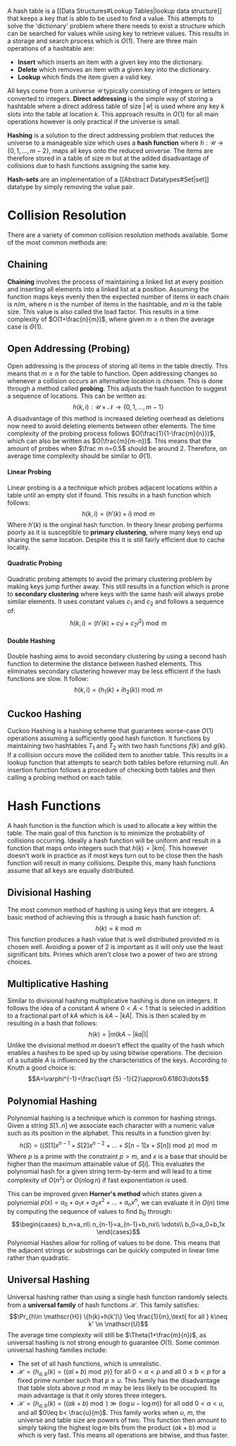 A hash table is a [[Data Structures#Lookup Tables|lookup data structure]] that keeps a key that is able to be used to find a value. This attempts to solve the 'dictionary' problem where there needs to exist a structure which can be searched for values while using key to retrieve values. This results in a storage and search process which is $O(1)$. There are three main operations of a hashtable are:
- **Insert** which inserts an item with a given key into the dictionary.
- **Delete** which removes an item with a given key into the dictionary.
- **Lookup** which finds the item given a valid key.

All keys come from a universe $\mathscr{U}$ typically consisting of integers or letters converted to integers. **Direct addressing** is the simple way of storing a hashtable where a direct address table of size $|\mathscr{U}|$ is used where any key $k$ slots into the table at location $k$. This approach results in $O(1)$ for all main operations however is only practical if the universe is small.

**Hashing** is a solution to the direct addressing problem that reduces the universe to a manageable size which uses a **hash function** where $h:\mathscr{U}\to \{0,1,\dots,m-2\}$, maps all keys onto the reduced universe. The items are therefore stored in a table of size $m$ but at the added disadvantage of collisions due to hash functions assigning the same key.

**Hash-sets** are an implementation of a [[Abstract Datatypes#Set|set]] datatype by simply removing the value pair.

# Collision Resolution
There are a variety of common collision resolution methods available. Some of the most common methods are:

## Chaining
**Chaining** involves the process of maintaining a linked list at every position and inserting all elements into a linked list at a position. Assuming the function maps keys evenly then the expected number of items in each chain is $n/m$, where $n$ is the number of items in the hashtable, and $m$ is the table size. This value is also called the load factor. This results in a time complexity of $O(1+\frac{n}{m})$, where given $m \geq n$ then the average case is $\Theta(1)$.

## Open Addressing (Probing)
Open addressing is the process of storing all items in the table directly. This means that $m \geq n$ for the table to function. Open addressing changes so whenever a collision occurs an alternative location is chosen. This is done through a method called **probing**. This adjusts the hash function to suggest a sequence of locations. This can be written as:
$$h(k,i):\mathscr{U}\times \mathscr{N}\to \{0,1,\dots,m-1\}$$
A disadvantage of this method is increased deleting overhead as deletions now need to avoid deleting elements between other elements. The time complexity of the probing process follows $O(\frac{1}{1-\frac{m}{n}})$, which can also be written as $O(\frac{m}{m-n})$. This means that the amount of probes when $\frac m n=0.5$ should be around 2. Therefore, on average time complexity should be similar to $\Theta(1)$.

#### Linear Probing
Linear probing is a a technique which probes adjacent locations within a table until an empty slot if found. This results in a hash function which follows:
$$h(k,i)=(h'(k)+i)\bmod m$$
Where $h'(k)$ is the original hash function. In theory linear probing performs poorly as it is susceptible to **primary clustering**, where many keys end up sharing the same location. Despite this it is still fairly efficient due to cache locality.

#### Quadratic Probing
Quadratic probing attempts to avoid the primary clustering problem by making keys jump further away. This still results in a function which is prone to **secondary clustering** where keys with the same hash will always probe similar elements. It uses constant values $c_1$ and $c_2$ and follows a sequence of:
$$h(k,i)=(h'(k)+c_1i+c_2i^2)\bmod m$$

#### Double Hashing
Double hashing aims to avoid secondary clustering by using a second hash function to determine the distance between hashed elements. This eliminates secondary clustering however may be less efficient if the hash functions are slow. It follow:
$$h(k,i)=(h_1(k)+ih_2(k))\bmod m$$

## Cuckoo Hashing
Cuckoo Hashing is a hashing scheme that guarantees worse-case $O(1)$ operations assuming a sufficiently good hash function. It functions by maintaining two hashtables $T_1$ and $T_2$ with two hash functions $f(k)$ and $g(k)$. If a collision occurs move the collided item to another table. This results in a lookup function that attempts to search both tables before returning null. An insertion function follows a procedure of checking both tables and then calling a probing method on each table.

# Hash Functions
A hash function is the function which is used to allocate a key within the table. The main goal of this function is to minimize the probability of collisions occurring. Ideally a hash function will be uniform and result in a function that maps onto integers such that $h(k)=|km|$. This however doesn't work in practice as if most keys turn out to be close then the hash function will result in many collisions. Despite this, many hash functions assume that all keys are equally distributed.

## Divisional Hashing
The most common method of hashing is using keys that are integers. A basic method of achieving this is through a basic hash function of:
$$h(k)=k\bmod m$$
This function produces a hash value that is well distributed provided $m$ is chosen well. Avoiding a power of 2 is important as it will only use the least significant bits. Primes which aren't close two a power of two are strong choices.

## Multiplicative Hashing
Similar to divisional hashing multiplicative hashing is done on integers. It follows the idea of a constant $A$ where $0<A<1$ that is selected in addition to a fractional part of $kA$ which is $kA-|kA|$. This is then scaled by $m$ resulting in a hash that follows:
$$h(k)=|m(kA-|ka|)|$$
Unlike the divisional method $m$ doesn't effect the quality of the hash which enables a hashes to be sped up by using bitwise operations. The decision of a suitable $A$ is influenced by the characteristics of the keys. According to Knuth a good choice is:
$$A=\varphi^{-1}=\frac{\sqrt {5} -1}{2}\approx0.61803\dots$$
## Polynomial Hashing
Polynomial hashing is a technique which is common for hashing strings. Given a string $S[1..n]$ we associate each character with a numeric value such as its position in the alphabet. This results in a function given by:
$$h(S)=((S[1]x^{n-1}+S[2]x^{n-2}+\dots+S[n-1]x+S[n]) \bmod p)\bmod m$$
Where $p$ is a prime with the constraint $p>m$, and $x$ is a base that should be higher than the maximum attainable value of $S[i]$. This evaluates the polynomial hash for a given string term-by-term and will lead to a time complexity of $O(n^2)$ or $O(n\log n)$ if fast exponentiation is used.

This can be improved given **Horner's method** which states given a polynomial $p(x)=a_0+a_1x+a_2x^2+\dots+a_nx^n$, we can evaluate it in $O(n)$ time by computing the sequence of values to find $b_0$ through:
$$\begin{cases}
b_n=a_n\\
n_{n-1}=a_{n-1}+b_nx\\
\vdots\\
b_0=a_0+b_1x
\end{cases}$$
Polynomial Hashes allow for rolling of values to be done. This means that the adjacent strings or substrings can be quickly computed in linear time rather than quadratic.

## Universal Hashing
Universal hashing rather than using a single hash function randomly selects from a **universal family** of hash functions $\mathscr{H}$. This family satisfies:
$$\Pr_{h\in \mathscr{H}} \{h(k)=h(k')\} \leq \frac{1}{m},\text{ for all } k\neq k' \in \mathscr{U}$$
The average time complexity will still be $\Theta(1+\frac{m}{n})$, as universal hashing is not strong enough to guarantee $O(1)$. Some common universal hashing families include:
- The set of all hash functions, which is unrealistic.
- $\mathscr{H}= \{h_{a,b}(k)=\big( (al+b) \bmod p \big)\}$ for all $0<a<p$ and all $0\leq b<p$ for a fixed prime number such that $p \geq u$. This family has the disadvantage that table slots above $p\bmod m$ may be less likely to be occupied. Its main advantage is that it only stores three integers.
- $\mathscr{H}= \{h_{a,b}(k)=((ak+b) \bmod) \gg (\log u - \log m)\}$ for all odd $0<a<u$, and all $0\leq b< \frac{u}{m}$. This family works when $u$, $m$, the universe and table size are powers of two. This function then amount to simply taking the highest $\log m$ bits from the product $(ak+b)\bmod u$  which is very fast. This means all operations are bitwise, and thus faster.
